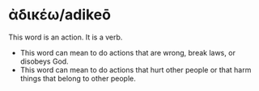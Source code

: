 # ἀδικέω/adikeō
This word is an action. It is a verb.
* This word can mean to do actions that are wrong, break laws, or disobeys God.
* This word can mean to do actions that hurt other people or that harm things that belong to other people.

